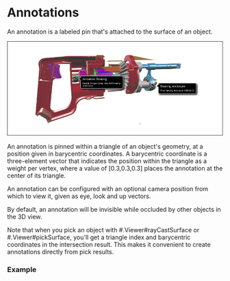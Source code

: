 # Annotations

An annotation is a labeled pin that's attached to the surface of an object.

[![](assets/annotations.png)](http://xeolabs.com/xeometry/examples/#guidebook_annotations)

An annotation is pinned within a triangle of an object's geometry, at a position given in barycentric coordinates. A
barycentric coordinate is a three-element vector that indicates the position within the triangle as a weight per vertex,
where a value of [0.3,0.3,0.3] places the annotation at the center of its triangle.

An annotation can be configured with an optional camera position from which to view it, given as eye, look and up vectors.

By default, an annotation will be invisible while occluded by other objects in the 3D view.

Note that when you pick an object with #.Viewer#rayCastSurface or #.Viewer#pickSurface, you'll get a triangle index and
barycentric coordinates in the intersection result. This makes it convenient to create annotations directly from pick
results.

### Example


